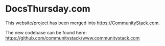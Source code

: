 # DocsThursday.com

This website/project has been merged into <https://CommunityStack.com>.

The new codebase can be found here: <https://github.com/communitystack/www.communitystack.com>
